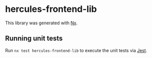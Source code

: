 # hercules-frontend-lib

This library was generated with [Nx](https://nx.dev).

## Running unit tests

Run `nx test hercules-frontend-lib` to execute the unit tests via [Jest](https://jestjs.io).
